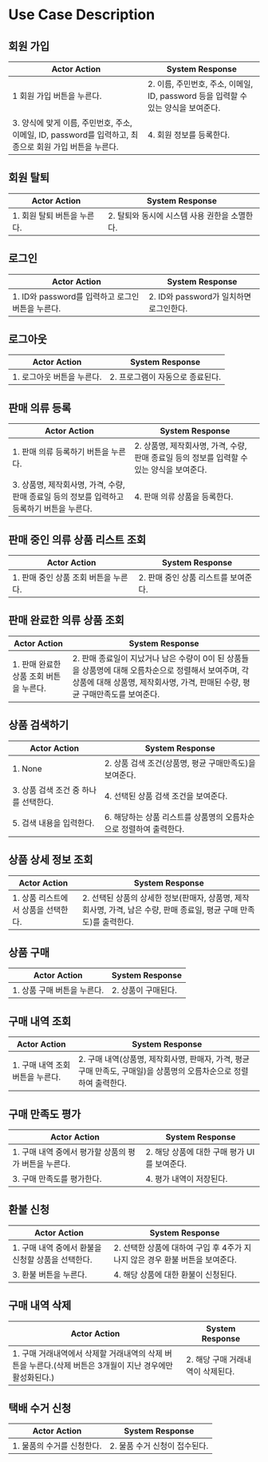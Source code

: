 # Use Case Description   

## 회원 가입
|Actor Action|System Response|
|------|---|
|1 회원 가입 버튼을 누른다.|2. 이름, 주민번호, 주소, 이메일, ID, password 등을 입력할 수 있는 양식을 보여준다.|
|3. 양식에 맞게 이름, 주민번호, 주소, 이메일, ID, password를 입력하고, 최종으로 회원 가입 버튼을 누른다.|4. 회원 정보를 등록한다.|

## 회원 탈퇴
|Actor Action|System Response|
|------|---|
|1. 회원 탈퇴 버튼을 누른다.|2. 탈퇴와 동시에 시스템 사용 권한을 소멸한다.|

## 로그인
|Actor Action|System Response|
|------|---|
|1. ID와 password를 입력하고 로그인 버튼을 누른다.|2. ID와 password가 일치하면 로그인한다.|

## 로그아웃
|Actor Action|System Response|
|------|---|
|1. 로그아웃 버튼을 누른다.|2. 프로그램이 자동으로 종료된다.|

## 판매 의류 등록
|Actor Action|System Response|
|------|---|
|1. 판매 의류 등록하기 버튼을 누른다.|2. 상품명, 제작회사명, 가격, 수량, 판매 종료일 등의 정보를 입력할 수 있는 양식을 보여준다.|
|3. 상품명, 제작회사명, 가격, 수량, 판매 종료일 등의 정보를 입력하고 등록하기 버튼을 누른다.|4. 판매 의류 상품을 등록한다.|

## 판매 중인 의류 상품 리스트 조회
|Actor Action|System Response|
|------|---|
|1. 판매 중인 상품 조회 버튼을 누른다.|2. 판매 중인 상품 리스트를 보여준다.|

## 판매 완료한 의류 상품 조회
|Actor Action|System Response|
|------|---|
|1. 판매 완료한 상품 조회 버튼을 누른다.|2. 판매 종료일이 지났거나 남은 수량이 0이 된 상품들을 상품명에 대해 오름차순으로 정렬해서 보여주며, 각 상품에 대해 상품명, 제작회사명, 가격, 판매된 수량, 평균 구매만족도를 보여준다.|

## 상품 검색하기
|Actor Action|System Response|
|------|---|
|1. None|2. 상품 검색 조건(상품명, 평균 구매만족도)을 보여준다.|
|3. 상품 검색 조건 중 하나를 선택한다.|4. 선택된 상품 검색 조건을 보여준다.|
|5. 검색 내용을 입력한다.|6. 해당하는 상품 리스트를 상품명의 오름차순으로 정렬하여 출력한다.|

## 상품 상세 정보 조회
|Actor Action|System Response|
|------|---|
|1. 상품 리스트에서 상품을 선택한다.|2. 선택된 상품의 상세한 정보(판매자, 상품명, 제작회사명, 가격, 남은 수량, 판매 종료일, 평균 구매 만족도)를 출력한다.|

## 상품 구매
|Actor Action|System Response|
|------|---|
|1. 상품 구매 버튼을 누른다.|2. 상품이 구매된다.|

## 구매 내역 조회
|Actor Action|System Response|
|------|---|
|1. 구매 내역 조회 버튼을 누른다.|2. 구매 내역(상품명, 제작회사명, 판매자, 가격, 평균 구매 만족도, 구매일)을 상품명의 오름차순으로 정렬하여 출력한다.|

## 구매 만족도 평가
|Actor Action|System Response|
|------|---|
|1. 구매 내역 중에서 평가할 상품의 평가 버튼을 누른다.|2. 해당 상품에 대한 구매 평가 UI를 보여준다.|
|3. 구매 만족도를 평가한다.|4. 평가 내역이 저장된다.|

## 환불 신청
|Actor Action|System Response|
|------|---|
|1. 구매 내역 중에서 환불을 신청할 상품을 선택한다.|2. 선택한 상품에 대하여 구입 후 4주가 지나지 않은 경우 환불 버튼을 보여준다.|
|3. 환불 버튼을 누른다.|4. 해당 상품에 대한 환불이 신청된다.|

## 구매 내역 삭제
|Actor Action|System Response|
|------|---|
|1. 구매 거래내역에서 삭제할 거래내역의 삭제 버튼을 누른다.(삭제 버튼은 3개월이 지난 경우에만 활성화된다.)|2. 해당 구매 거래내역이 삭제된다.|

## 택배 수거 신청
|Actor Action|System Response|
|------|---|
|1. 물품의 수거를 신청한다.|2. 물품 수거 신청이 접수된다.|